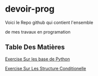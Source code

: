 # devoir-prog

Voici le Repo github qui contient l'ensemble 

de mes travaux en programation 

## Table Des Matières

[Exercise Sur les base de Python](exercise/les-base/) 

[Exercise Sur Les Structure Conditionelle](exercise/struct-condi/) 